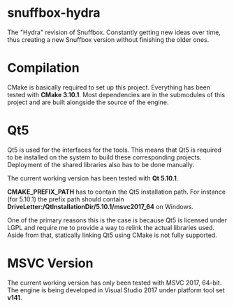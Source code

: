 # snuffbox-hydra
The "Hydra" revision of Snuffbox. Constantly getting new ideas over time, thus creating a new Snuffbox version without finishing the older ones.

# Compilation

CMake is basically required to set up this project. Everything has been tested with **CMake 3.10.1**.
Most dependencies are in the submodules of this project and are built alongside the source of the engine.

# Qt5

Qt5 is used for the interfaces for the tools. This means that Qt5 is required to be installed on the system
to build these corresponding projects. Deployment of the shared libraries also has to be done manually.

The current working version has been tested with **Qt 5.10.1**.

**CMAKE_PREFIX_PATH** has to contain the Qt5 installation path. For instance (for 5.10.1)
the prefix path should contain **DriveLetter:/QtInstallationDir/5.10.1/msvc2017_64** on Windows.

One of the primary reasons this is the case is because Qt5 is licensed under LGPL and require me to provide
a way to relink the actual libraries used. Aside from that, statically linking Qt5 using CMake is not fully
supported.

# MSVC Version

The current working version has only been tested with MSVC 2017, 64-bit. The engine is being developed
in Visual Studio 2017 under platform tool set **v141**.
